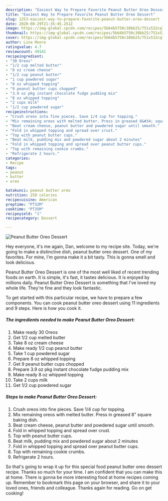 ```yaml
---
description: "Easiest Way to Prepare Favorite Peanut Butter Oreo Dessert"
title: "Easiest Way to Prepare Favorite Peanut Butter Oreo Dessert"
slug: 1253-easiest-way-to-prepare-favorite-peanut-butter-oreo-dessert
date: 2020-08-29T21:35:45.251Z
image: https://img-global.cpcdn.com/recipes/5b64b5750c38bb25/751x532cq70/peanut-butter-oreo-dessert-recipe-main-photo.jpg
thumbnail: https://img-global.cpcdn.com/recipes/5b64b5750c38bb25/751x532cq70/peanut-butter-oreo-dessert-recipe-main-photo.jpg
cover: https://img-global.cpcdn.com/recipes/5b64b5750c38bb25/751x532cq70/peanut-butter-oreo-dessert-recipe-main-photo.jpg
author: Lina Moore
ratingvalue: 4.7
reviewcount: 49141
recipeingredient:
- "30 Oreos"
- "1/2 cup melted butter"
- "8 oz cream cheese"
- "1/2 cup peanut butter"
- "1 cup powdered sugar"
- "8 oz whipped topping"
- "9 peanut butter cups chopped"
- "3.9 oz pkg instant chocolate fudge pudding mix"
- "8 oz whipped topping"
- "2 cups milk"
- "1/2 cup powdered sugar"
recipeinstructions:
- "Crush oreos into fine pieces. Save 1/4 cup for topping."
- "Mix remaining oreos with melted butter. Press in greased 8&#34; square baking dish."
- "Beat cream cheese, peanut butter and powdered sugar until smooth."
- "Fold in whipped topping and spread over crust."
- "Top with peanut butter cups."
- "Beat milk, pudding mix and powdered sugar about 2 minutes"
- "Fold in whipped topping and spread over peanut butter cups."
- "Top with remaining cookie crumbs."
- "Refrigerate 2 hours."
categories:
- Recipe
tags:
- peanut
- butter
- oreo

katakunci: peanut butter oreo 
nutrition: 259 calories
recipecuisine: American
preptime: "PT32M"
cooktime: "PT35M"
recipeyield: "1"
recipecategory: Dessert

---
```



![Peanut Butter Oreo Dessert](https://img-global.cpcdn.com/recipes/5b64b5750c38bb25/751x532cq70/peanut-butter-oreo-dessert-recipe-main-photo.jpg)

Hey everyone, it's me again, Dan, welcome to my recipe site. Today, we're going to make a distinctive dish, peanut butter oreo dessert. One of my favorites. For mine, I'm gonna make it a bit tasty. This is gonna smell and look delicious.



Peanut Butter Oreo Dessert is one of the most well liked of recent trending foods on earth. It is simple, it's fast, it tastes delicious. It is enjoyed by millions daily. Peanut Butter Oreo Dessert is something that I've loved my whole life. They're fine and they look fantastic.


To get started with this particular recipe, we have to prepare a few components. You can cook peanut butter oreo dessert using 11 ingredients and 9 steps. Here is how you cook it.

<!--inarticleads1-->

##### The ingredients needed to make Peanut Butter Oreo Dessert:

1. Make ready 30 Oreos
1. Get 1/2 cup melted butter
1. Take 8 oz cream cheese
1. Make ready 1/2 cup peanut butter
1. Take 1 cup powdered sugar
1. Prepare 8 oz whipped topping
1. Get 9 peanut butter cups chopped
1. Prepare 3.9 oz pkg instant chocolate fudge pudding mix
1. Make ready 8 oz whipped topping
1. Take 2 cups milk
1. Get 1/2 cup powdered sugar




<!--inarticleads2-->

##### Steps to make Peanut Butter Oreo Dessert:

1. Crush oreos into fine pieces. Save 1/4 cup for topping.
1. Mix remaining oreos with melted butter. Press in greased 8&#34; square baking dish.
1. Beat cream cheese, peanut butter and powdered sugar until smooth.
1. Fold in whipped topping and spread over crust.
1. Top with peanut butter cups.
1. Beat milk, pudding mix and powdered sugar about 2 minutes
1. Fold in whipped topping and spread over peanut butter cups.
1. Top with remaining cookie crumbs.
1. Refrigerate 2 hours.




So that's going to wrap it up for this special food peanut butter oreo dessert recipe. Thanks so much for your time. I am confident that you can make this at home. There is gonna be more interesting food at home recipes coming up. Remember to bookmark this page on your browser, and share it to your loved ones, friends and colleague. Thanks again for reading. Go on get cooking!
